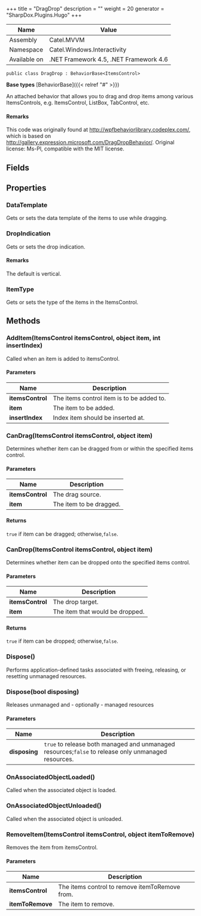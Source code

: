 

+++
title = "DragDrop" 
description = ""
weight = 20
generator = "SharpDox.Plugins.Hugo"
+++

Name|Value
---|---
Assembly|Catel.MVVM
Namespace|Catel.Windows.Interactivity
Available on|.NET Framework 4.5, .NET Framework 4.6

```
public class DragDrop : BehaviorBase<ItemsControl>
```

**Base types**
[BehaviorBase]({{< relref "#" >}})

An attached behavior that allows you to drag and drop items among various ItemsControls, e.g. ItemsControl, ListBox, TabControl, etc.

#### Remarks

This code was originally found at http://wpfbehaviorlibrary.codeplex.com/, which is based on http://gallery.expression.microsoft.com/DragDropBehavior/. Original license: Ms-Pl, compatible with the MIT license.

## Fields

## Properties

### DataTemplate

Gets or sets the data template of the items to use while dragging.

### DropIndication

Gets or sets the drop indication.

#### Remarks

The default is vertical.

### ItemType

Gets or sets the type of the items in the ItemsControl.

## Methods

### AddItem(ItemsControl itemsControl, object item, int insertIndex)

Called when an item is added to itemsControl.

#### Parameters

Name|Description
---|---
**itemsControl**|The items control item is to be added to.
**item**|The item to be added.
**insertIndex**|Index item should be inserted at.

### CanDrag(ItemsControl itemsControl, object item)

Determines whether item can be dragged from or within the specified items control.

#### Parameters

Name|Description
---|---
**itemsControl**|The drag source.
**item**|The item to be dragged.

#### Returns

`true` if item can be dragged; otherwise,`false`.

### CanDrop(ItemsControl itemsControl, object item)

Determines whether item can be dropped onto the specified items control.

#### Parameters

Name|Description
---|---
**itemsControl**|The drop target.
**item**|The item that would be dropped.

#### Returns

`true` if item can be dropped; otherwise,`false`.

### Dispose()

Performs application-defined tasks associated with freeing, releasing, or resetting unmanaged resources.

### Dispose(bool disposing)

Releases unmanaged and - optionally - managed resources

#### Parameters

Name|Description
---|---
**disposing**|`true` to release both managed and unmanaged resources;`false` to release only unmanaged resources.

### OnAssociatedObjectLoaded()

Called when the associated object is loaded.

### OnAssociatedObjectUnloaded()

Called when the associated object is unloaded.

### RemoveItem(ItemsControl itemsControl, object itemToRemove)

Removes the item from itemsControl.

#### Parameters

Name|Description
---|---
**itemsControl**|The items control to remove itemToRemove from.
**itemToRemove**|The item to remove.

